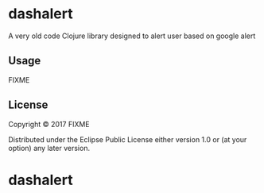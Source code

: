 # dashalert
A very old code Clojure library designed to alert user based on google alert

## Usage

FIXME

## License

Copyright © 2017 FIXME

Distributed under the Eclipse Public License either version 1.0 or (at
your option) any later version.
# dashalert
